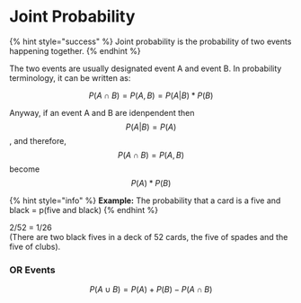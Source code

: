 # Joint Probability

{% hint style="success" %}
Joint probability is the probability of two events happening together.
{% endhint %}

The two events are usually designated event A and event B. In probability terminology, it can be written as:

$$
P(A \cap B) =P(A,B) = P(A|B)*P(B)
$$

Anyway, if an event A and B are idenpendent then $$P(A|B) = P(A)$$, and therefore, $$P(A \cap B) = P(A,B) $$ become $$P(A) * P(B)$$ 

{% hint style="info" %}
**Example:** The probability that a card is a five and black = p\(five and black\) 
{% endhint %}

2/52 = 1/26  
\(There are two black fives in a deck of 52 cards, the five of spades and the five of clubs\).

### OR Events

$$
P(A \cup B) = P(A)+P(B)-P(A \cap B)
$$

